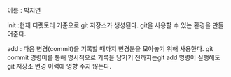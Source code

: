 이름 : 박지연

init :현재 디렛토리 기준으로 git 저장소가 생성된다.  git을 사용할 수 있는 환경을 만들어준다. 


add : 다음 변경(commit)을 기록할 때까지 변경분을 모아놓기 위해 사용한다.
git commit 명령어를 통해 명시적으로 기록을 남기기 전까지는git add 명령어 실행해도 git 저장소 변경 이력에 영향 주지 않는다.

